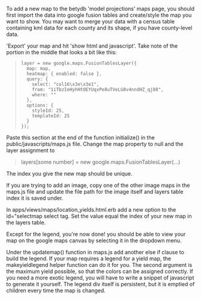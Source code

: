 To add a new map to the betydb 'model projections' maps page, you should first import the data into google fusion tables and create/style the map you want to show. You may want to merge your data with a census table containing kml data for each county and its shape, if you have county-level data.


'Export' your map and hit 'show html and javascript'. Take note of the portion in the middle that looks a bit like this:

>     layer = new google.maps.FusionTablesLayer({
>       map: map,
>       heatmap: { enabled: false },
>       query: {
>         select: "col16\x3e\x3e1",
>         from: "1iTbzIeHyhHtOEYUqxPe8uTVeLG8v4nndHZ_qj88",
>         where: ""
>       },
>       options: {
>         styleId: 25,
>         templateId: 25
>       }
>     });



Paste this section at the end of the function initialize() in the public/javascripts/maps.js file. Change the map property to null and the layer assignment to 

> layers[some number] = new google.maps.FusionTablesLayer(...)

The index you give the new map should be unique. 

If you are trying to add an image, copy one of the other image maps in the maps.js file and update the file path for the image itself and layers table index it is saved under. 

In apps/views/maps/location_yields.html.erb add a new option to the id="selectmap select tag. Set the value equal the index of your new map in the layers table. 

Except for the legend, you're now done! you should be able to view your map on the google maps canvas by selecting it in the dropdown menu.

Under the updatemap() function in maps.js add another else if clause to build the legend. If your map requires a legend for a yield map, the makeyieldlegend helper function can do it for you. The second argument is the maximum yield possible, so that the colors can be assigned correctly. If you need a more exotic legend, you will have to write a snippet of javascript to generate it yourself. The legend div itself is persistent, but it is emptied of children every time the map is changed. 